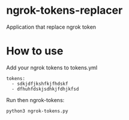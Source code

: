 # ngrok-tokens-replacer
Application that replace ngrok token

# How to use

Add your ngrok tokens to tokens.yml

```
tokens:
  - sdkjdfjkshfkjfhdskf
  - dfhuhfdskjsdhkjfdhjkfsd

```

Run then ngrok-tokens:
```
python3 ngrok-tokens.py
```
